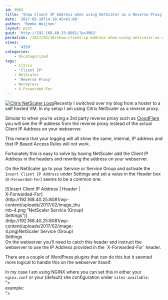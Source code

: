 ```yaml
---
id: 3963
title: 'Show Client IP Address when using NetScaler as a Reverse Proxy'
date: '2017-02-10T14:10:45+01:00'
author: 'Remko Weijnen'
layout: post
guid: 'http://192.168.40.25:8081/?p=3963'
permalink: /2017/02/10/show-client-ip-address-when-using-netscaler-as-a-reverse-proxy/
views:
    - '4350'
categories:
    - Uncategorized
tags:
    - Citrix
    - 'Client IP'
    - NetScaler
    - 'Reverse Proxy'
    - Wordpress
    - X-Forwarded-For
---
```


[![Citrix NetScaler Logo](http://192.168.40.25:8081/wp-content/uploads/2017/02/image_thumb-3.png "Citrix NetScaler")](http://192.168.40.25:8081/wp-content/uploads/2017/02/image-3.png)Recently I switched over my blog from a hoster to a self hosted VM. In my setup I am using Citrix NetScaler as a reverse proxy.

Simular to when you’re using a 3rd party reverse proxy such as [CloudFlare](https://www.cloudflare.com/) you will see the IP address from the reverse proxy instead of the actual Client IP Address on your webserver.

This means that your logging will all show the same, internal, IP address and that IP Based Access Rules will not work.

Fortunately this is easy to solve by having NetScaler add the Client IP Address in the headers and rewriting the address on your webserver.

On the NetScaler go to your Service or Service Group and activate the `Insert Client IP Address` under Settings and set a value in the Header box (`X-Forwarded-For`) seems to be a common one.

<div class="wp-caption alignnone" style="width: 250px">[![Insert Client IP Address | Header | X-Forwarded-For](http://192.168.40.25:8081/wp-content/uploads/2017/02/image_thumb-4.png "NetScaler Service (Group) Settings")](http://192.168.40.25:8081/wp-content/uploads/2017/02/image-4.png)NetScaler Service (Group) Settings

</div>On the webserver you’ll need to catch this header and instruct the webserver to use the IP Address provided in the `X-Forwarded-For` header.

There are a couple of WordPress plugins that can do this but it seemed more logical to handle this on the webserver itsself.

In my case I am using NGINX where you can set this in either your `nginx.conf` or your (default) site configuration under `sites-available`:  
“&gt;  
example:  
“&gt;